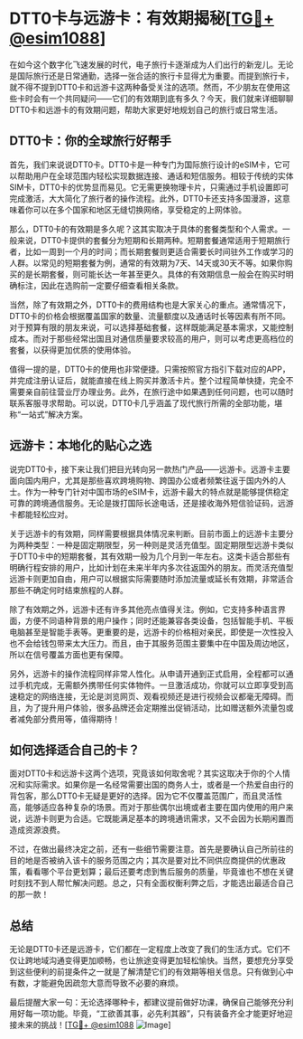 # DTT0卡与远游卡：有效期揭秘[[TG💪+ @esim1088](https://t.me/s/esim1088)]

在如今这个数字化飞速发展的时代，电子旅行卡逐渐成为人们出行的新宠儿。无论是国际旅行还是日常通勤，选择一张合适的旅行卡显得尤为重要。而提到旅行卡，就不得不提到DTT0卡和远游卡这两种备受关注的选项。然而，不少朋友在使用这些卡时会有一个共同疑问——它们的有效期到底有多久？今天，我们就来详细聊聊DTT0卡和远游卡的有效期问题，帮助大家更好地规划自己的旅行或日常生活。

## DTT0卡：你的全球旅行好帮手

首先，我们来说说DTT0卡。DTT0卡是一种专门为国际旅行设计的eSIM卡，它可以帮助用户在全球范围内轻松实现数据连接、通话和短信服务。相较于传统的实体SIM卡，DTT0卡的优势显而易见。它无需更换物理卡片，只需通过手机设置即可完成激活，大大简化了旅行者的操作流程。此外，DTT0卡还支持多国漫游，这意味着你可以在多个国家和地区无缝切换网络，享受稳定的上网体验。

那么，DTT0卡的有效期是多久呢？这其实取决于具体的套餐类型和个人需求。一般来说，DTT0卡提供的套餐分为短期和长期两种。短期套餐通常适用于短期旅行者，比如一周到一个月的时间；而长期套餐则更适合需要长时间驻外工作或学习的人群。以常见的短期套餐为例，通常的有效期为7天、14天或30天不等。如果你购买的是长期套餐，则可能长达一年甚至更久。具体的有效期信息一般会在购买时明确标注，因此在选购前一定要仔细查看相关条款。

当然，除了有效期之外，DTT0卡的费用结构也是大家关心的重点。通常情况下，DTT0卡的价格会根据覆盖国家的数量、流量额度以及通话时长等因素有所不同。对于预算有限的朋友来说，可以选择基础套餐，这样既能满足基本需求，又能控制成本。而对于那些经常出国且对通信质量要求较高的用户，则可以考虑更高档位的套餐，以获得更加优质的使用体验。

值得一提的是，DTT0卡的使用也非常便捷。只需按照官方指引下载对应的APP，并完成注册认证后，就能直接在线上购买并激活卡片。整个过程简单快捷，完全不需要亲自前往营业厅办理业务。此外，在旅行途中如果遇到任何问题，也可以随时联系客服寻求帮助。可以说，DTT0卡几乎涵盖了现代旅行所需的全部功能，堪称“一站式”解决方案。

## 远游卡：本地化的贴心之选

说完DTT0卡，接下来让我们把目光转向另一款热门产品——远游卡。远游卡主要面向国内用户，尤其是那些喜欢跨境购物、跨国办公或者频繁往返于国内外的人士。作为一种专门针对中国市场的eSIM卡，远游卡最大的特点就是能够提供稳定可靠的跨境通信服务。无论是拨打国际长途电话，还是接收海外短信验证码，远游卡都能轻松应对。

关于远游卡的有效期，同样需要根据具体情况来判断。目前市面上的远游卡主要分为两种类型：一种是固定期限型，另一种则是灵活充值型。固定期限型远游卡类似于DTT0卡中的短期套餐，其有效期一般为几个月到一年左右。这类卡适合那些有明确行程安排的用户，比如计划在未来半年内多次往返国外的朋友。而灵活充值型远游卡则更加自由，用户可以根据实际需要随时添加流量或延长有效期，非常适合那些不确定何时结束旅程的人群。

除了有效期之外，远游卡还有许多其他亮点值得关注。例如，它支持多种语言界面，方便不同语种背景的用户操作；同时还能兼容各类设备，包括智能手机、平板电脑甚至是智能手表等。更重要的是，远游卡的价格相对亲民，即使是一次性投入也不会给钱包带来太大压力。而且，由于其服务范围主要集中在中国及周边地区，所以在信号覆盖方面也更有保障。

另外，远游卡的操作流程同样非常人性化。从申请开通到正式启用，全程都可以通过手机完成，无需额外携带任何实体物件。一旦激活成功，你就可以立即享受到高速稳定的网络连接，无论是浏览网页、观看视频还是进行视频会议都毫无障碍。而且，为了提升用户体验，很多品牌还会定期推出促销活动，比如赠送额外流量包或者减免部分费用等，值得期待！

## 如何选择适合自己的卡？

面对DTT0卡和远游卡这两个选项，究竟该如何取舍呢？其实这取决于你的个人情况和实际需求。如果你是一名经常需要出国的商务人士，或者是一个热爱自由行的背包客，那么DTT0卡无疑是更好的选择。因为它不仅覆盖范围广，而且灵活性高，能够适应各种复杂的场景。而对于那些偶尔出境或者主要在国内使用的用户来说，远游卡则更为合适。它既能满足基本的跨境通讯需求，又不会因为长期闲置而造成资源浪费。

不过，在做出最终决定之前，还有一些细节需要注意。首先是要确认自己所前往的目的地是否被纳入该卡的服务范围之内；其次是要对比不同供应商提供的优惠政策，看看哪个平台更划算；最后还要考虑到售后服务的质量，毕竟谁也不想在关键时刻找不到人帮忙解决问题。总之，只有全面权衡利弊之后，才能选出最适合自己的那一款！

## 总结

无论是DTT0卡还是远游卡，它们都在一定程度上改变了我们的生活方式。它们不仅让跨地域沟通变得更加顺畅，也让旅途变得更加轻松愉快。当然，要想充分享受到这些便利的前提条件之一就是了解清楚它们的有效期等相关信息。只有做到心中有数，才能避免因疏忽大意而导致不必要的麻烦。

最后提醒大家一句：无论选择哪种卡，都建议提前做好功课，确保自己能够充分利用好每一项功能。毕竟，“工欲善其事，必先利其器”，只有装备齐全才能更好地迎接未来的挑战！[[TG💪+ @esim1088](https://t.me/s/esim1088) ![Image](https://i.postimg.cc/4NQfJmqS/Snipaste-2025-05-13-00-14-12.png)]